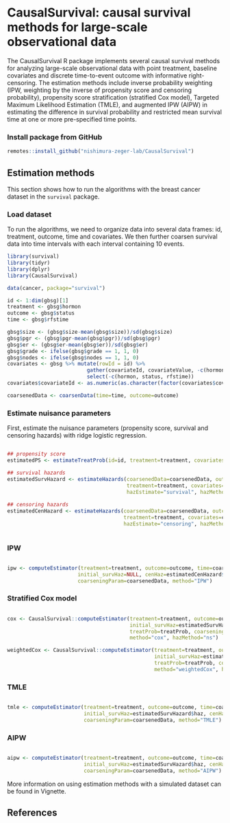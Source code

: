 # CausalSurvival: causal survival methods for large-scale observational data

The CausalSurvival R package implements several causal survival methods for analyzing large-scale observational data with point treatment, baseline covariates and discrete time-to-event outcome with informative right-censoring. The estimation methods include inverse probability weighting (IPW, weighting by the inverse of propensity score and censoring probability), propensity score stratification (stratified Cox model), Targeted Maximum Likelihood Estimation (TMLE), and augmented IPW (AIPW) in estimating the difference in survival probability and restricted mean survival time at one or more pre-specified time points. 

### Install package from GitHub

``` r
remotes::install_github("nishimura-zeger-lab/CausalSurvival")
```

## Estimation methods

This section shows how to run the algorithms with the breast cancer dataset in the `survival` package. 

### Load dataset

To run the algorithms, we need to organize data into several data frames: id, treatment, outcome, time and covariates. We then further coarsen survival data into time intervals with each interval containing 10 events. 

```r
library(survival)
library(tidyr)
library(dplyr)
library(CausalSurvival)

data(cancer, package="survival")

id <- 1:dim(gbsg)[1]
treatment <- gbsg$hormon
outcome <- gbsg$status
time <- gbsg$rfstime

gbsg$size <- (gbsg$size-mean(gbsg$size))/sd(gbsg$size)
gbsg$pgr <- (gbsg$pgr-mean(gbsg$pgr))/sd(gbsg$pgr)
gbsg$er <- (gbsg$er-mean(gbsg$er))/sd(gbsg$er)
gbsg$grade <- ifelse(gbsg$grade == 1, 1, 0)
gbsg$nodes <- ifelse(gbsg$nodes == 1, 1, 0)
covariates <- gbsg %>% mutate(rowId = id) %>% 
                          gather(covariateId, covariateValue, -c(hormon, status, rfstime, rowId)) %>% 
                          select(-c(hormon, status, rfstime))
covariates$covariateId <- as.numeric(as.character(factor(covariates$covariateId, labels=1:8)))

coarsenedData <- coarsenData(time=time, outcome=outcome)

```

### Estimate nuisance parameters

First, estimate the nuisance parameters (propensity score, survival and censoring hazards) with ridge logistic regression. 

```r

## propensity score
estimatedPS <- estimateTreatProb(id=id, treatment=treatment, covariates=covariates)

## survival hazards
estimatedSurvHazard <- estimateHazards(coarsenedData=coarsenedData, outcome=outcome, 
                                       treatment=treatment, covariates=covariates, 
                                       hazEstimate="survival", hazMethod="ns")
                                       
## censoring hazards
estimatedCenHazard <- estimateHazards(coarsenedData=coarsenedData, outcome=outcome, 
                                      treatment=treatment, covariates=covariates, 
                                      hazEstimate="censoring", hazMethod="ns")
                                      
```

### IPW

```r

ipw <- computeEstimator(treatment=treatment, outcome=outcome, time=coarsenedData$timeInt,
                       initial_survHaz=NULL, cenHaz=estimatedCenHazard$haz, treatProb=treatProb,
                       coarseningParam=coarsenedData, method="IPW")

```

### Stratified Cox model

```r

cox <- CausalSurvival::computeEstimator(treatment=treatment, outcome=outcome, time=coarsenedData$timeInt,
                                        initial_survHaz=estimatedSurvHazard$haz, cenHaz=estimatedCenHazard$haz, 
                                        treatProb=treatProb, coarseningParam=coarsenedData_sim, 
                                        method="cox", hazMethod="ns")

weightedCox <- CausalSurvival::computeEstimator(treatment=treatment, outcome=outcome, time=coarsenedData$timeInt,
                                                initial_survHaz=estimatedSurvHazard$haz, cenHaz=estimatedCenHazard$haz, 
                                                treatProb=treatProb, coarseningParam=coarsenedData_sim, 
                                                method="weightedCox", hazMethod="ns")

```

### TMLE

```r

tmle <- computeEstimator(treatment=treatment, outcome=outcome, time=coarsenedData$timeInt,
                         initial_survHaz=estimatedSurvHazard$haz, cenHaz=estimatedCenHazard$haz, treatProb=treatProb,
                         coarseningParam=coarsenedData, method="TMLE")

```

### AIPW

```r

aipw <- computeEstimator(treatment=treatment, outcome=outcome, time=coarsenedData$timeInt,
                         initial_survHaz=estimatedSurvHazard$haz, cenHaz=estimatedCenHazard$haz, treatProb=treatProb,
                         coarseningParam=coarsenedData, method="AIPW")

```

More information on using estimation methods with a simulated dataset can be found in Vignette. 

## References











